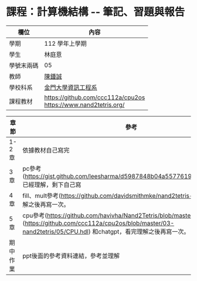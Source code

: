 # 課程：計算機結構 -- 筆記、習題與報告

欄位 | 內容
-----|--------
學期 | 112 學年上學期
學生 |  林庭意
學號末兩碼 | 05
教師 | [陳鍾誠](https://www.nqu.edu.tw/educsie/index.php?act=blog&code=list&ids=4)
學校科系 | [金門大學資訊工程系](https://www.nqu.edu.tw/educsie/index.php)
課程教材 | https://github.com/ccc112a/cpu2os <BR/> https://www.nand2tetris.org/

章節 | 參考
-----|--------
1-2章 | 依據教材自己寫完
3章 | pc參考(https://gist.github.com/leesharma/d5987848b04a5577619ad15af7c358b4) 已經理解，剩下自己寫
4章 | fill、mult參考(https://github.com/davidsmithmke/nand2tetris-project4) 看完理解之後再寫一次。
5章 | cpu參考(https://github.com/havivha/Nand2Tetris/blob/master/05/CPU.hdl) 、 (https://github.com/ccc112a/cpu2os/blob/master/03-nand2tetris/05/CPU.hdl) 和chatgpt，看完理解之後再寫一次。
期中作業 | ppt後面的參考資料連結，參考並理解
